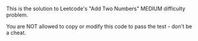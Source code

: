 This is the solution to Leetcode's "Add Two Numbers" MEDIUM difficulty problem.

You are NOT allowed to copy or modify this code to pass the test - don't be a cheat.
